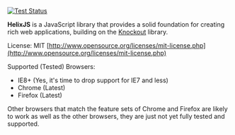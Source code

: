 [![Test Status](https://saucelabs.com/buildstatus/barclayadam)](https://saucelabs.com/u/barclayadam)

**HelixJS** is a JavaScript library that provides a solid foundation for creating rich web applications, building 
on the [Knockout](http://knockoutjs.com/) library.

License: MIT [http://www.opensource.org/licenses/mit-license.php](http://www.opensource.org/licenses/mit-license.php)

Supported (Tested) Browsers:

 * IE8+ (Yes, it's time to drop support for IE7 and less)
 * Chrome (Latest)
 * Firefox (Latest)

Other browsers that match the feature sets of Chrome and Firefox are likely to
work as well as the other browsers, they are just not yet fully tested and
supported.